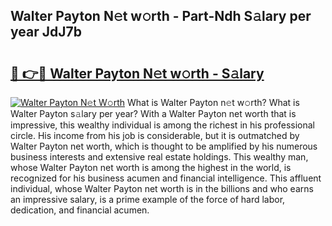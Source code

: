 ## Walter Payton N𝚎t w𝚘rth - Part-Ndh S𝚊lary per year JdJ7b

# <h2><a href="http://gc0kqyf.nevu.top/?p=Walter+Payton">🔗 👉🔴 Walter Payton N𝚎t w𝚘rth - S𝚊lary</a></h2>

[![Walter Payton N𝚎t W𝚘rth](https://i.imgur.com/Oavwk0R.jpeg)](http://gc0kqyf.nevu.top/?p=Walter+Payton)
What is Walter Payton n𝚎t w𝚘rth? What is Walter Payton s𝚊lary per year?
With a Walter Payton net worth that is impressive, this wealthy individual is among the richest in his professional circle. His income from his job is considerable, but it is outmatched by Walter Payton net worth, which is thought to be amplified by his numerous business interests and extensive real estate holdings. This wealthy man, whose Walter Payton net worth is among the highest in the world, is recognized for his business acumen and financial intelligence. This affluent individual, whose Walter Payton net worth is in the billions and who earns an impressive salary, is a prime example of the force of hard labor, dedication, and financial acumen.
